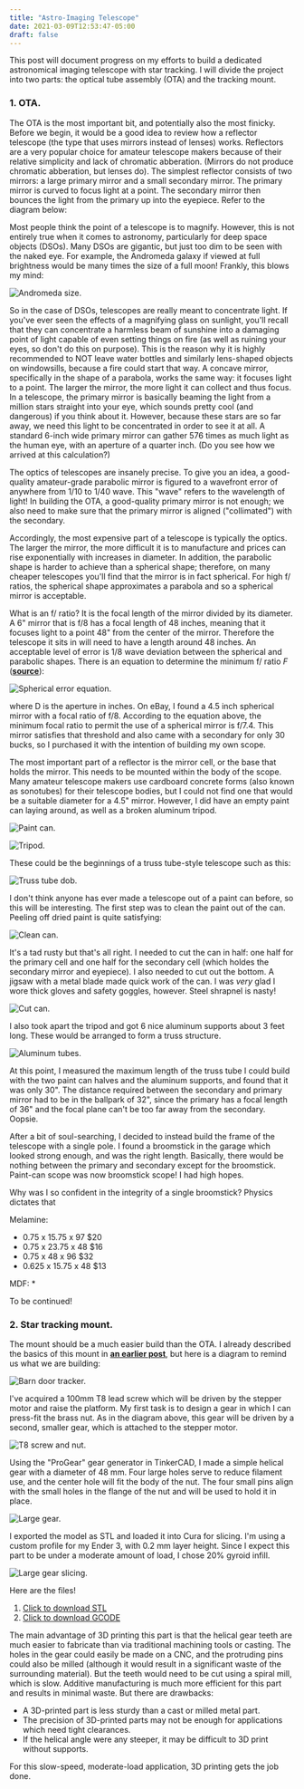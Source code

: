 ```yaml
---
title: "Astro-Imaging Telescope"
date: 2021-03-09T12:53:47-05:00
draft: false
---
```


This post will document progress on my efforts to build a dedicated astronomical imaging telescope with star tracking. I will divide the project into two parts: the optical tube assembly (OTA) and the tracking mount.

### 1. OTA.

The OTA is the most important bit, and potentially also the most finicky. Before we begin, it would be a good idea to review how a reflector telescope (the type that uses mirrors instead of lenses) works. Reflectors are a very popular choice for amateur telescope makers because of their relative simplicity and lack of chromatic abberation. (Mirrors do not produce chromatic abberation, but lenses do). The simplest reflector consists of two mirrors: a large primary mirror and a small secondary mirror. The primary mirror is curved to focus light at a point. The secondary mirror then bounces the light from the primary up into the eyepiece. Refer to the diagram below:


Most people think the point of a telescope is to magnify. However, this is not entirely true when it comes to astronomy, particularly for deep space objects (DSOs). Many DSOs are gigantic, but just too dim to be seen with the naked eye. For example, the Andromeda galaxy if viewed at full brightness would be many times the size of a full moon! Frankly, this blows my mind:

![Andromeda size.](images/telescope/andromeda.png)

So in the case of DSOs, telescopes are really meant to concentrate light. If you've ever seen the effects of a magnifying glass on sunlight, you'll recall that they can concentrate a harmless beam of sunshine into a damaging point of light capable of even setting things on fire (as well as ruining your eyes, so don't do this on purpose). This is the reason why it is highly recommended to NOT leave water bottles and similarly lens-shaped objects on windowsills, because a fire could start that way. A concave mirror, specifically in the shape of a parabola, works the same way: it focuses light to a point. The larger the mirror, the more light it can collect and thus focus. In a telescope, the primary mirror is basically beaming the light from a million stars straight into your eye, which sounds pretty cool (and dangerous) if you think about it. However, because these stars are so far away, we need this light to be concentrated in order to see it at all. A standard 6-inch wide primary mirror can gather 576 times as much light as the human eye, with an aperture of a quarter inch. (Do you see how we arrived at this calculation?)

The optics of telescopes are insanely precise. To give you an idea, a good-quality amateur-grade parabolic mirror is figured to a wavefront error of anywhere from 1/10 to 1/40 wave. This "wave" refers to the wavelength of light! In building the OTA, a good-quality primary mirror is not enough; we also need to make sure that the primary mirror is aligned ("collimated") with the secondary. 

Accordingly, the most expensive part of a telescope is typically the optics. The larger the mirror, the more difficult it is to manufacture and prices can rise exponentially with increases in diameter. In addition, the parabolic shape is harder to achieve than a spherical shape; therefore, on many cheaper telescopes you'll find that the mirror is in fact spherical. For high f/ ratios, the spherical shape approximates a parabola and so a spherical mirror is acceptable.

What is an f/ ratio? It is the focal length of the mirror divided by its diameter. A 6" mirror that is f/8 has a focal length of 48 inches, meaning that it focuses light to a point 48" from the center of the mirror. Therefore the telescope it sits in will need to have a length around 48 inches. An acceptable level of error is 1/8 wave deviation between the spherical and parabolic shapes. There is an equation to determine the minimum f/ ratio *F* (**[source](https://www.cloudynights.com/topic/42362-parabolic-v-spherical-mirrors/#entry550430)**):

![Spherical error equation.](https://latex.codecogs.com/gif.latex?\LARGE&space;F&space;=&space;\big[&space;88.6&space;D&space;\big]&space;^{1/3})

where D is the aperture in inches. On eBay, I found a 4.5 inch spherical mirror with a focal ratio of f/8. According to the equation above, the minimum focal ratio to permit the use of a spherical mirror is f/7.4. This mirror satisfies that threshold and also came with a secondary for only 30 bucks, so I purchased it with the intention of building my own scope.

The most important part of a reflector is the mirror cell, or the base that holds the mirror. This needs to be mounted within the body of the scope. Many amateur telescope makers use cardboard concrete forms (also known as sonotubes) for their telescope bodies, but I could not find one that would be a suitable diameter for a 4.5" mirror. However, I did have an empty paint can laying around, as well as a broken aluminum tripod.

![Paint can.](images/telescope/can_paint.jpg)

![Tripod.](images/telescope/tripod.jpg)

These could be the beginnings of a truss tube-style telescope such as this:

![Truss tube dob.](images/telescope/truss-tube-dob.jpg)

I don't think anyone has ever made a telescope out of a paint can before, so this will be interesting. The first step was to clean the paint out of the can. Peeling off dried paint is quite satisfying:

![Clean can.](images/telescope/can_clean.jpg)

It's a tad rusty but that's all right. I needed to cut the can in half: one half for the primary cell and one half for the secondary cell (which holdes the secondary mirror and eyepiece). I also needed to cut out the bottom. A jigsaw with a metal blade made quick work of the can. I was *very* glad I wore thick gloves and safety goggles, however. Steel shrapnel is nasty!

![Cut can.](images/telescope/can_cut.jpg)

I also took apart the tripod and got 6 nice aluminum supports about 3 feet long. These would be arranged to form a truss structure.

![Aluminum tubes.](images/telescope/trusses.jpg)

At this point, I measured the maximum length of the truss tube I could build with the two paint can halves and the aluminum supports, and found that it was only 30". The distance required between the secondary and primary mirror had to be in the ballpark of 32", since the primary has a focal length of 36" and the focal plane can't be too far away from the secondary. Oopsie.

After a bit of soul-searching, I decided to instead build the frame of the telescope with a single pole. I found a broomstick in the garage which looked strong enough, and was the right length. Basically, there would be nothing between the primary and secondary except for the broomstick. Paint-can scope was now broomstick scope! I had high hopes.

Why was I so confident in the integrity of a single broomstick? Physics dictates that

Melamine:
* 0.75 x 15.75 x 97 $20
* 0.75 x 23.75 x 48 $16
* 0.75 x 48 x 96 $32
* 0.625 x 15.75 x 48 $13

MDF:
* 


To be continued!

### 2. Star tracking mount.

The mount should be a much easier build than the OTA. I already described the basics of this mount in **[an earlier post](https://aspartate.github.io/personal_website/blog/week-4-stepper-drive/)**, but here is a diagram to remind us what we are building:

![Barn door tracker.](images/telescope/barndoor.jpg)

I've acquired a 100mm T8 lead screw which will be driven by the stepper motor and raise the platform. My first task is to design a gear in which I can press-fit the brass nut. As in the diagram above, this gear will be driven by a second, smaller gear, which is attached to the stepper motor.

![T8 screw and nut.](images/telescope/screw-and-nut.jpg)

Using the "ProGear" gear generator in TinkerCAD, I made a simple helical gear with a diameter of 48 mm. Four large holes serve to reduce filament use, and the center hole will fit the body of the nut. The four small pins align with the small holes in the flange of the nut and will be used to hold it in place.

![Large gear.](images/telescope/large-gear.png)

I exported the model as STL and loaded it into Cura for slicing. I'm using a custom profile for my Ender 3, with 0.2 mm layer height. Since I expect this part to be under a moderate amount of load, I chose 20% gyroid infill.

![Large gear slicing.](images/telescope/large-gear-slice.png)

Here are the files!
1. [Click to download STL](files/telescope/large-gear.stl)
2. [Click to download GCODE](files/telescope/large-gear.gcode)

The main advantage of 3D printing this part is that the helical gear teeth are much easier to fabricate than via traditional machining tools or casting. The holes in the gear could easily be made on a CNC, and the protruding pins could also be milled (although it would result in a significant waste of the surrounding material). But the teeth would need to be cut using a spiral mill, which is slow. Additive manufacturing is much more efficient for this part and results in minimal waste. But there are drawbacks:
* A 3D-printed part is less sturdy than a cast or milled metal part.
* The precision of 3D-printed parts may not be enough for applications which need tight clearances.
* If the helical angle were any steeper, it may be difficult to 3D print without supports.

For this slow-speed, moderate-load application, 3D printing gets the job done.